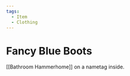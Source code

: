```yaml
---
tags:
  - Item
  - Clothing
---
```

# Fancy Blue Boots 

[[Bathroom Hammerhome]] on a nametag inside.